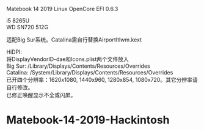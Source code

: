 Matebook 14 2019 Linux OpenCore EFI 0.6.3  

i5 8265U  
WD SN720 512G  

适配Big Sur系统。Catalina需自行替换AirportItlwm.kext  

HiDPI:  
将DisplayVendorID-dae和Icons.plist两个文件放入  
Big Sur: /Library/Displays/Contents/Resources/Overrides  
Catalina: /System/Library/Displays/Contents/Resources/Overrides  
已开四个分辨率：1620x1080, 1440x960, 1280x854, 1080x720。其它分辨率请自行修改。  
已修正唤醒显示不全或闪屏。  



# Matebook-14-2019-Hackintosh
